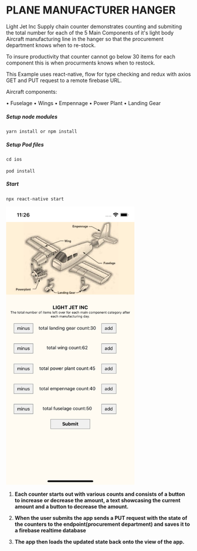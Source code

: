 # PLANE MANUFACTURER HANGER

Light Jet Inc Supply chain counter demonstrates counting and submiting the total number for each of the 5 Main Components of it's light body Aircraft manufacturing line in the hanger so that the procurement department knows when to re-stock.

To insure productivity that counter cannot go below 30 items for each component this is when procurments knows when to restock.

This Example uses react-native, flow for type checking and redux with axios GET and PUT request to a remote firebase URL.

Aircraft components:

• Fuselage
• Wings
• Empennage
• Power Plant
• Landing Gear

##### Setup node modules

```
yarn install or npm install
```

##### Setup Pod files

```
cd ios

pod install
```

##### Start

```
npx react-native start
```

<img src="./assets/image.png" width="350" alt="./assets/image.png">

1. **Each counter starts out with various counts and consists of a button to increase or decrease the amount, a text showcasing the current amount and a button to decrease the amount.**

2. **When the user submits the app sends a PUT request with the state of the counters to the endpoint(procurement department) and saves it to a firebase realtime database**

3. **The app then loads the updated state back onto the view of the app.**

